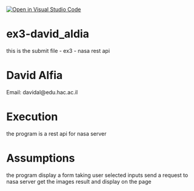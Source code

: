 [![Open in Visual Studio Code](https://classroom.github.com/assets/open-in-vscode-f059dc9a6f8d3a56e377f745f24479a46679e63a5d9fe6f495e02850cd0d8118.svg)](https://classroom.github.com/online_ide?assignment_repo_id=6484601&assignment_repo_type=AssignmentRepo)
# ex3-david_aldia
this is the submit file -  ex3 - nasa rest api

<h1>David Alfia</h1>
<p>Email: davidal@edu.hac.ac.il</p>

<h1>Execution</h1>
<p>
the program is a rest api for nasa server
</p>
<h1>Assumptions</h1>
<p>
  the program display a form
  taking user selected inputs
  send a request to nasa server
  get the images result
  and display on the page
</p>
